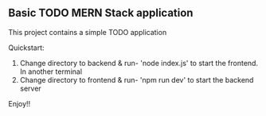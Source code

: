 ## Basic TODO MERN Stack application

This project contains a simple TODO application

Quickstart:

1. Change directory to backend & run- 'node index.js' to start the frontend.
In another terminal
2. Change directory to frontend & run- 'npm run dev' to start the backend server

Enjoy!!
